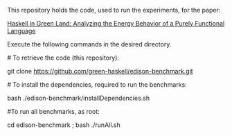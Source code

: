 This repository holds the code, used to run the experiments, for the paper:

[Haskell in Green Land: Analyzing the Energy Behavior of a Purely Functional Language](http://green-haskell.github.io/haskell_In_Green_Land/index.html)

Execute the following commands in the desired directory.

\# To retrieve the code (this repository):

git clone https://github.com/green-haskell/edison-benchmark.git


\# To install the dependencies, required to run the benchmarks:

bash ./edison-benchmark/installDependencies.sh


\#To run all benchmarks, as root:

cd edison-benchmark ; bash ./runAll.sh


